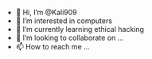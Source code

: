 - 👋 Hi, I’m @Kali909
- 👀 I’m interested in computers
- 🌱 I’m currently learning ethical hacking
- 💞️ I’m looking to collaborate on ...
- 📫 How to reach me ...

<!---
Kali909/Kali909 is a ✨ special ✨ repository because its `README.md` (this file) appears on your GitHub profile.
You can click the Preview link to take a look at your changes.
--->
